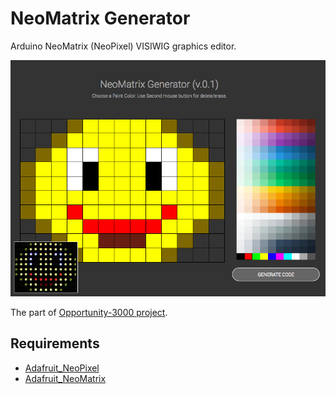 NeoMatrix Generator
=======

Arduino NeoMatrix (NeoPixel) VISIWIG graphics editor.

![Demo Shot](/screenshot.jpg)

The part of [Opportunity-3000 project](https://github.com/cesnokov/Opportunity-3000).

Requirements
------------

- [Adafruit_NeoPixel](https://github.com/adafruit/Adafruit_NeoPixel)
- [Adafruit_NeoMatrix](https://github.com/adafruit/Adafruit_NeoMatrix)
